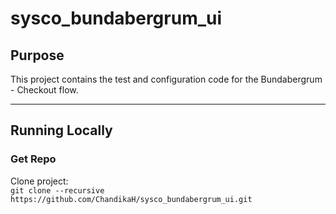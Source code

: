 # sysco_bundabergrum_ui
## Purpose
This project contains the test and configuration code for the Bundabergrum - Checkout flow.
___
## Running Locally  
### Get Repo
Clone project:  
`git clone --recursive https://github.com/ChandikaH/sysco_bundabergrum_ui.git`  
